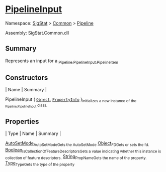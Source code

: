 # [PipelineInput](./PipelineInput.md)

Namespace: [SigStat]() > [Common](./../README.md) > [Pipeline](./README.md)

Assembly: SigStat.Common.dll

## Summary
Represents an input for a [<sub>Pipeline.PipelineInput.PipelineItem</sub>](https://github.com/hargitomi97/sigstat/blob/master/docs/md/.md)

## Constructors

| Name | Summary | 

PipelineInput ( [`Object`](https://docs.microsoft.com/en-us/dotnet/api/System.Object), [`PropertyInfo`](https://docs.microsoft.com/en-us/dotnet/api/System.Reflection.PropertyInfo) )<sub>Initializes a new instance of the [<sub>Pipeline.PipelineInput</sub>](https://github.com/hargitomi97/sigstat/blob/master/docs/md/SigStat/Common/Pipeline/PipelineInput.md) class.</sub>


## Properties

| Type | Name | Summary | 

[AutoSetMode](./AutoSetMode.md)<sub>AutoSetMode</sub><sub>Gets the AutoSetMode</sub>
[Object](https://docs.microsoft.com/en-us/dotnet/api/System.Object)<sub>FD</sub><sub>Gets or sets the fd.</sub>
[Boolean](https://docs.microsoft.com/en-us/dotnet/api/System.Boolean)<sub>IsCollectionOfFeatureDescriptors</sub><sub>Gets a value indicating whether this instance is collection of feature descriptors.</sub>
[String](https://docs.microsoft.com/en-us/dotnet/api/System.String)<sub>PropName</sub><sub>Gets the name of the property.</sub>
[Type](https://docs.microsoft.com/en-us/dotnet/api/System.Type)<sub>Type</sub><sub>Gets the type of the property</sub>


